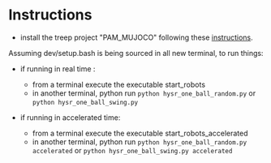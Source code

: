 # Instructions

- install the treep project "PAM_MUJOCO" following these [instructions](https://github.com/intelligent-soft-robots/intelligent-soft-robots.github.io/wiki).

Assuming dev/setup.bash is being sourced in all new terminal, to run things:

- if running in real time :
    - from a terminal execute the executable start_robots
    - in another terminal, python run ```python hysr_one_ball_random.py``` or ```python hysr_one_ball_swing.py```

- if running in accelerated time:
    - from a terminal execute the executable start_robots_accelerated
    - in another terminal, python run ```python hysr_one_ball_random.py accelerated``` or ```python hysr_one_ball_swing.py accelerated```
